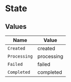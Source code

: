 # State


## Values

| Name         | Value        |
| ------------ | ------------ |
| `Created`    | created      |
| `Processing` | processing   |
| `Failed`     | failed       |
| `Completed`  | completed    |